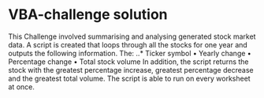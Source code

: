 # VBA-challenge solution
This Challenge involved summarising and analysing generated stock market data. A script is created that loops through all the stocks for one year and outputs the following information. 
The:
..*	Ticker symbol
•	Yearly change
•	Percentage change
•	Total stock volume
In addition, the script returns the stock with the greatest percentage increase, greatest percentage decrease and the greatest total volume. The script is able to run on every worksheet at once.

